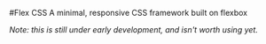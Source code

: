 #Flex CSS
A minimal, responsive CSS framework built on flexbox

*Note: this is still under early development, and isn't worth using yet.*
